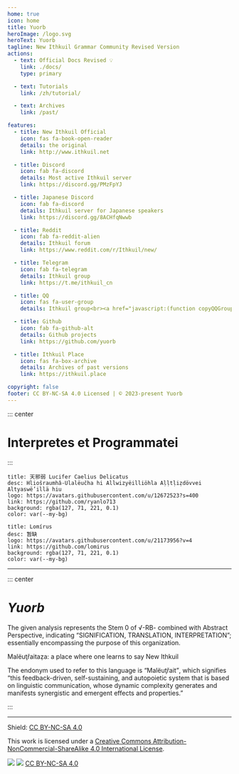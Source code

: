 ```yaml
---
home: true
icon: home
title: Yuorb
heroImage: /logo.svg
heroText: Yuorb
tagline: New Ithkuil Grammar Community Revised Version
actions:
  - text: Official Docs Revised 💡
    link: ./docs/
    type: primary

  - text: Tutorials
    link: /zh/tutorial/

  - text: Archives
    link: /past/

features:
  - title: New Ithkuil Official
    icon: fas fa-book-open-reader
    details: the original
    link: http://www.ithkuil.net

  - title: Discord
    icon: fab fa-discord
    details: Most active Ithkuil server
    link: https://discord.gg/PMzFpYJ

  - title: Japanese Discord
    icon: fab fa-discord
    details: Ithkuil server for Japanese speakers
    link: https://discord.gg/8ACHfqNwwb

  - title: Reddit
    icon: fab fa-reddit-alien
    details: Ithkuil forum
    link: https://www.reddit.com/r/Ithkuil/new/

  - title: Telegram
    icon: fab fa-telegram
    details: Ithkuil group
    link: https://t.me/ithkuil_cn

  - title: QQ
    icon: fas fa-user-group
    details: Ithkuil group<br><a href="javascript:(function copyQQGroupCode() { const qqGroupCode = '865538600'; const textarea = document.createElement('textarea'); textarea.value = qqGroupCode; document.body.appendChild(textarea); textarea.select(); document.execCommand('copy'); document.body.removeChild(textarea); alert('Group number copied successfully'); })()">Click to copy the QQ group number</a>

  - title: Github
    icon: fab fa-github-alt
    details: Github projects
    link: https://github.com/yuorb

  - title: Ithkuil Place
    icon: fas fa-box-archive
    details: Archives of past versions
    link: https://ithkuil.place

copyright: false
footer: CC BY-NC-SA 4.0 Licensed | © 2023-present Yuorb
---
```


::: center
# Interpretes et Programmatei
:::
<div class="vp-card-container">

```component VPCard
title: 天邪弱 Lucifer Caelius Delicatus
desc: Hliošraumhâ-Ulalëučha hi Allwizyëilliöhla Aḷḷtḷiẓdövvei Altyaswë’illä hiu
logo: https://avatars.githubusercontent.com/u/12672523?s=400
link: https://github.com/ryanlo713
background: rgba(127, 71, 221, 0.1)
color: var(--my-bg)
```

```component VPCard
title: Lomírus
desc: 暂缺
logo: https://avatars.githubusercontent.com/u/21173956?v=4
link: https://github.com/lomirus
background: rgba(127, 71, 221, 0.1)
color: var(--my-bg)
```

</div>

------

::: center

# *Yuorb*

The given analysis represents the Stem 0 of √-RB- combined with Abstract Perspective, indicating “SIGNIFICATION, TRANSLATION, INTERPRETATION”; essentially encompassing the purpose of this organization.

Malëuţřaitaẓa: a place where one learns to say New Ithkuil

The endonym used to refer to this language is <q>Malëuţřait</q>, which signifies “this feedback-driven, self-sustaining, and autopoietic system that is based on linguistic communication, whose dynamic complexity generates and manifests synergistic and emergent effects and properties.”

:::

------

Shield: [CC BY-NC-SA 4.0][cc-by-nc-sa]

This work is licensed under a
[Creative Commons Attribution-NonCommercial-ShareAlike 4.0 International License][cc-by-nc-sa].

![][cc-by-nc-sa-image] ![][cc-by-nc-sa-shield] [CC BY-NC-SA 4.0][cc-by-nc-sa]

[cc-by-nc-sa]: http://creativecommons.org/licenses/by-nc-sa/4.0/
[cc-by-nc-sa-image]: https://licensebuttons.net/l/by-nc-sa/4.0/88x31.png
[cc-by-nc-sa-shield]: https://img.shields.io/badge/License-CC%20BY--NC--SA%204.0-lightgrey.svg